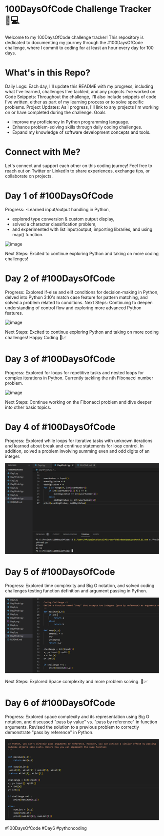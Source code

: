 # 100DaysOfCode Challenge Tracker 📅💻
Welcome to my 100DaysOfCode challenge tracker! This repository is dedicated to documenting my journey through the #100DaysOfCode challenge, where I commit to coding for at least an hour every day for 100 days.

# What's in this Repo?
Daily Logs: Each day, I'll update this README with my progress, including what I've learned, challenges I've tackled, and any projects I've worked on.
Code Snippets: Throughout the challenge, I'll also include snippets of code I've written, either as part of my learning process or to solve specific problems.
Project Updates: As I progress, I'll link to any projects I'm working on or have completed during the challenge.
Goals
- Improve my proficiency in Python programming language.
- Enhance problem-solving skills through daily coding challenges.
- Expand my knowledge of software development concepts and tools.
  
# Connect with Me?
Let's connect and support each other on this coding journey! Feel free to reach out on Twitter or LinkedIn to share experiences, exchange tips, or collaborate on projects.

# Day 1 of #100DaysOfCode
Progress: 
-Learned input/output handling in Python, 
- explored type conversion & custom output display,
- solved a character classification problem,
- and experimented with list input/output, importing libraries, and using map() function.<br>

![image](https://github.com/Noor-Ismot/100DaysOfCode/assets/108386306/86c349c6-de5a-442c-877b-2f9d6eab7a04)


  
Next Steps: Excited to continue exploring Python and taking on more coding challenges!

# Day 2 of #100DaysOfCode
Progress: Explored if-else and elif conditions for decision-making in Python, delved into Python 3.10's match case feature for pattern matching, and solved a problem related to conditions.
Next Steps: Continuing to deepen understanding of control flow and exploring more advanced Python features.<br>


![image](https://github.com/Noor-Ismot/100DaysOfCode/assets/108386306/09db6f17-349d-4ca4-a976-34f2d9c8ec91)



  
Next Steps: Excited to continue exploring Python and taking on more coding challenges! Happy Coding 🎉📈

# Day 3 of #100DaysOfCode
Progress: Explored for loops for repetitive tasks and nested loops for complex iterations in Python. Currently tackling the nth Fibonacci number problem.<br>

![image](https://github.com/Noor-Ismot/100DaysOfCode/assets/108386306/4d5cfe89-6b20-4d3e-b520-51d7e3176519)

Next Steps: Continue working on the Fibonacci problem and dive deeper into other basic topics.

# Day 4 of #100DaysOfCode
Progress: Explored while loops for iterative tasks with unknown iterations and learned about break and continue statements for loop control. In addition, solved a problem involving summing even and odd digits of an integer.<br>

![image](/Day4.png)

# Day 5 of #100DaysOfCode
Progress: Explored time complexity and Big O notation, and solved coding challenges testing function definition and argument passing in Python.<br>

![image](/Day5.png)

Next Steps: Explored Space complexity and more problem solving. 🎉📈

# Day 6 of #100DaysOfCode
Progress: Explored space complexity and its representation using Big O notation, and discussed "pass by value" vs. "pass by reference" in function arguments. Revised the solution to a previous problem to correctly demonstrate "pass by reference" in Python.<br>

![image](/Day6.png)

#100DaysOfCode #Day6 #pythoncoding
